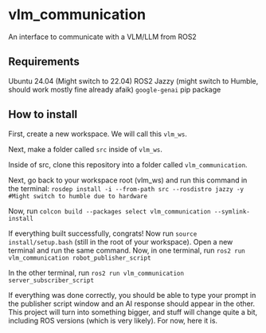 # vlm_communication
An interface to communicate with a VLM/LLM from ROS2

## Requirements
Ubuntu 24.04 (Might switch to 22.04)
ROS2 Jazzy (might switch to Humble, should work mostly fine already afaik)
`google-genai` pip package

## How to install
First, create a new workspace. We will call this ```vlm_ws```.

Next, make a folder called `src` inside of ```vlm_ws```.

Inside of src, clone this repository into a folder called ```vlm_communication```.

Next, go back to your workspace root (vlm_ws) and run this command in the terminal: 
```rosdep install -i --from-path src --rosdistro jazzy -y #Might switch to humble due to hardware```

Now, run ```colcon build --packages select vlm_communication --symlink-install```

If everything built successfully, congrats! Now run 
```source install/setup.bash``` (still in the root of your workspace). Open a new terminal and run the same command.
Now, in one terminal, run 
```ros2 run vlm_communication robot_publisher_script```

In the other terminal, run 
```ros2 run vlm_communication server_subscriber_script```

If everything was done correctly, you should be able to type your prompt in the publisher script window and an AI response should appear in the other. This project will turn into something bigger, and stuff will change quite a bit, including ROS versions (which is very likely). For now, here it is.

